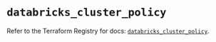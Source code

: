 # `databricks_cluster_policy`

Refer to the Terraform Registry for docs: [`databricks_cluster_policy`](https://registry.terraform.io/providers/databricks/databricks/1.76.0/docs/resources/cluster_policy).

